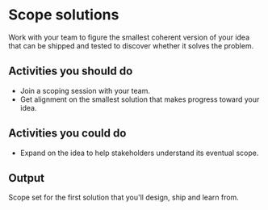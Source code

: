 # Scope solutions

Work with your team to figure the smallest coherent version of your idea that can be shipped and tested to discover whether it solves the problem.


## Activities you should do

* Join a scoping session with your team.
* Get alignment on the smallest solution that makes progress toward your idea.

## Activities you could do

* Expand on the idea to help stakeholders understand its eventual scope.

## Output

Scope set for the first solution that you'll design, ship and learn from.

